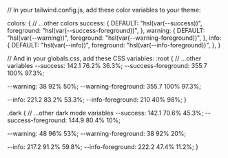 // In your tailwind.config.js, add these color variables to your theme:

colors: {
  // ...other colors
  success: {
    DEFAULT: "hsl(var(--success))",
    foreground: "hsl(var(--success-foreground))",
  },
  warning: {
    DEFAULT: "hsl(var(--warning))",
    foreground: "hsl(var(--warning-foreground))",
  },
  info: {
    DEFAULT: "hsl(var(--info))",
    foreground: "hsl(var(--info-foreground))",
  },
}

// And in your globals.css, add these CSS variables:
:root {
  // ...other variables
  --success: 142.1 76.2% 36.3%;
  --success-foreground: 355.7 100% 97.3%;
  
  --warning: 38 92% 50%;
  --warning-foreground: 355.7 100% 97.3%;
  
  --info: 221.2 83.2% 53.3%;
  --info-foreground: 210 40% 98%;
}

.dark {
  // ...other dark mode variables
  --success: 142.1 70.6% 45.3%;
  --success-foreground: 144.9 80.4% 10%;
  
  --warning: 48 96% 53%;
  --warning-foreground: 38 92% 20%;
  
  --info: 217.2 91.2% 59.8%;
  --info-foreground: 222.2 47.4% 11.2%;
}
